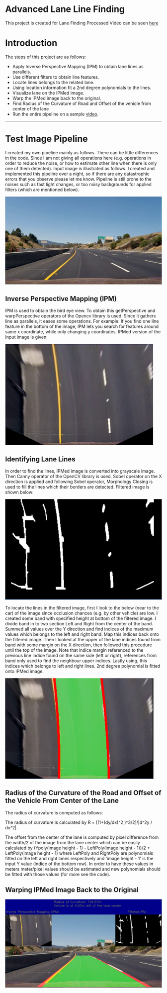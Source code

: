 # Advanced Lane Line Finding

This project is created for Lane Finding
Processed Video can be seen [here](https://www.youtube.com/watch?v=41AABeyhBKg)



# Introduction
The steps of this project are as follows:  
 
* Apply Inverse Perspective Mapping (IPM) to obtain lane lines as parallels.
* Use different filters to obtain line features. 
* Locate lines belongs to the related lane.
* Using location information fit a 2nd degree polynomials to the lines.
* Visualize lane on the IPMed image.
* Warp the IPMed image back to the original.
* Find Radius of the Curvature of Road and Offset of the vehicle from center of the lane
* Run the entire pipeline on a sample [video](https://github.com/udacity/CarND-Advanced-Lane-Lines/blob/master/project_video.mp4). 

---
[//]: # (Image References)

[image1]: ./outputImages/input.PNG "Input Image"
[image2]: ./outputImages/IPMed.PNG "IPM Image"
[image3]: ./outputImages/IPMfiltered.PNG "IPM Filtered"
[image4]: ./outputImages/laneFinding.PNG "Lane Finding"
[image5]: ./outputImages/output.PNG "Output"


# Test Image Pipeline
I created my own pipeline mainly as follows. There can be little differences in the code. Since I am not giving all operations here (e.g. operations in order to reduce the noise, or how to estimate other line when there is only one of them detected). Input image is illustrated as follows.
I created and implemented this pipeline over a night, so if there are any catastrophic errors that you observe please let me know. Pipeline is still prone to the noises such as fast light changes, or too noisy backgrounds for applied filters (which are mentioned below).

![Input Image][image1]

## Inverse Perspective Mapping (IPM)
IPM is used to obtain the bird eye view. To obtain this getPerspective and warpPerspective operators of the Opencv library is used. Since it gathers line as parallels, it eases some operations. For example: If you find one line feature in the bottom of the image, IPM lets you search for features around same x coordinate, while only changing y coordinates.
IPMed version of the Input image is given:

![IPM Image][image2]
 

## Identifying Lane Lines
In order to find the lines, IPMed image is converted into grayscale image. Then Canny operator of the OpenCV library is used. Sobel operator on the X direction is applied and 
following Sobel operator, Morphology Closing is used to fill the lines which their borders are detected. Filtered image is shown below:

![IPM Filtered][image3]
 
To locate the lines in the filtered image, first I look to the below (near to the car) of the image since occlusion chances (e.g. by other vehicle) are low. I created some band with specified height at bottom of the filtered image.
I divide band in to two section Left and Right from the center of the band. Summed all values over the Y direction and find indices of the maximum values which belongs to the left and right band. Map this indices back onto the filtered image. 
Then I looked at the upper of the lane indices found from band with some margin on the X direction, then followed this procedure until the top of the image. Note that indice margin referenced to the previous line indice found on the same side (left or right), references from band only used to find the neighbour upper indices.
Lastly using, this indices which belongs to left and right lines. 2nd degree polynomial is fitted onto IPMed image.

![Lane Finding][image4]



## Radius of the Curvature of the Road and Offset of the Vehicle From Center of the Lane

The radius of curvature is computed as follows:

The radius of curvature is calculated by R = [(1+(dy/dx)^2 )^3/2]/|d^2y / dx^2|.

The offset from the center of the lane is computed by pixel difference from the width/2 of the image from the lane center which can be easily calculated by (Ypoly(image height - 1) - LeftPoly(image height - 1))/2 + LeftPoly(image height - 1) where LeftPoly and RightPoly are polynomials fitted on the left and right lanes respectively and 'image height - 1' is the input Y value (indice of the bottom row). 
In order to have these values in meters meter/pixel values should be estimated and new polynomials should be fitted with those values (for more see the code).
 

## Warping IPMed Image Back to the Original



![Output][image5]
 
